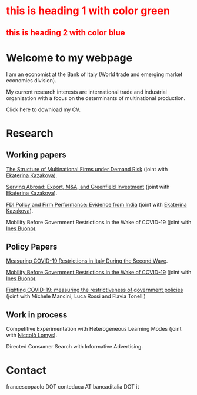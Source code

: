 <h1 style="color:red;text-align:left">this is heading 1 with color green</h1>
<h2 style="color:red;text-align:left">this is heading 2 with color blue</h2>

# Welcome to my webpage

I am an economist at the Bank of Italy (World trade and emerging market economies division).

My current research interests are international trade and industrial organization with a focus on the determinants of multinational production.

Click here to download my <a href="https://drive.google.com/file/d/1yV_mKnNQXStVgrQJPjPGlhg_NKAb7wz4/view?usp=sharing">CV</a>.

# Research

## Working papers

<a href = "https://drive.google.com/file/d/12a7-yrnwIpMa19hrOaZMtwdSoxmmFGnP/view">The Structure of Multinational Firms under Demand Risk</a> (joint with <a href = "https://ekaterinakazakova.com/"> Ekaterina Kazakova</a>).

<a href = "https://drive.google.com/file/d/1rWhlbiC8pCSQvjzhEfCo6I7vKjZqfTow/view">Serving Abroad: Export, M&A, and Greenfield Investment</a> (joint with <a href = "https://ekaterinakazakova.com/"> Ekaterina Kazakova</a>).

<a href = "https://ekaterinakazakova.files.wordpress.com/2021/04/fdi-policy-and-firm-performance-evidence-from-india.pdf">FDI Policy and Firm Performance: Evidence from India</a> (joint with <a href = "https://ekaterinakazakova.com/"> Ekaterina Kazakova</a>).

Mobility Before Government Restrictions in the Wake of COVID-19 (joint with <a href = "https://sites.google.com/site/inesbuono/home">Ines Buono</a>).

## Policy Papers

<a href = "https://www.bancaditalia.it/pubblicazioni/note-covid-19/2021/mobility_restrictions_italy_second_wave.pdf">Measuring COVID-19 Restrictions in Italy During the Second Wave</a>.

<a href = "https://www.sipotra.it/wp-content/uploads/2020/11/MOBILITY-BEFORE-GOVERNMENT-RESTRICTIONS-IN-THE-WAKE-OF-COVID-19.pdf">Mobility Before Government Restrictions in the Wake of COVID-19</a> (joint with <a href = "https://sites.google.com/site/inesbuono/home">Ines Buono</a>).

<a href = "https://www.bancaditalia.it/pubblicazioni/note-covid-19/2020/Nota_Lockdown_circolazione.pdf">Fighting COVID-19: measuring the restrictiveness of government policies</a> (joint with Michele Mancini, Luca Rossi and Flavia Tonelli)

## Work in process

Competitive Experimentation with Heterogeneous Learning Modes (joint with <a href = "https://niccololomys.com/">Niccolò Lomys</a>). 

Directed Consumer Search with Informative Advertising.



# Contact

francescopaolo DOT conteduca AT bancaditalia DOT it

<a href="https://www.revolvermaps.com/?target=enlarge&amp;i=0zc0mexk33u"><img src="//ra.revolvermaps.com/h/m/a/0/ff0000/128/0/0zc0mexk33u.png" width="1" height="1" alt="Map" style="border:0;"></a>
